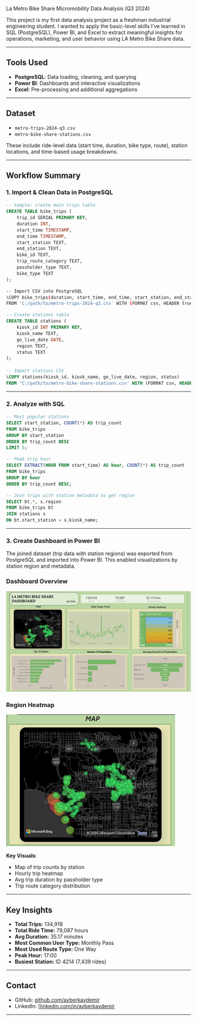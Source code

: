 La Metro Bike Share Micromobility Data Analysis (Q3 2024)

This project is my first data analysis project as a freshman industrial engineering student. I wanted to apply the basic-level skills I’ve learned in SQL (PostgreSQL), Power BI, and Excel to extract meaningful insights for operations, marketing, and user behavior using LA Metro Bike Share data.

---

##  Tools Used

- **PostgreSQL**: Data loading, cleaning, and querying  
- **Power BI**: Dashboards and interactive visualizations  
- **Excel**: Pre-processing and additional aggregations

---

## Dataset

- `metro-trips-2024-q3.csv`  
- `metro-bike-share-stations.csv`  

These include ride-level data (start time, duration, bike type, route), station locations, and time-based usage breakdowns.

---

## Workflow Summary

### 1. Import & Clean Data in PostgreSQL

```sql
-- Sample: create main trips table
CREATE TABLE bike_trips (
    trip_id SERIAL PRIMARY KEY,
    duration INT,
    start_time TIMESTAMP,
    end_time TIMESTAMP,
    start_station TEXT,
    end_station TEXT,
    bike_id TEXT,
    trip_route_category TEXT,
    passholder_type TEXT,
    bike_type TEXT
);
```

```bash
-- Import CSV into PostgreSQL
\COPY bike_trips(duration, start_time, end_time, start_station, end_station, bike_id, trip_route_category, passholder_type, bike_type)
FROM 'C:/path/to/metro-trips-2024-q3.csv' WITH (FORMAT csv, HEADER true);
```

```sql
-- Create stations table
CREATE TABLE stations (
    kiosk_id INT PRIMARY KEY,
    kiosk_name TEXT,
    go_live_date DATE,
    region TEXT,
    status TEXT
);

-- Import stations CSV
\COPY stations(kiosk_id, kiosk_name, go_live_date, region, status)
FROM 'C:/path/to/metro-bike-share-stations.csv' WITH (FORMAT csv, HEADER true);
```

---

### 2. Analyze with SQL

```sql
-- Most popular stations
SELECT start_station, COUNT(*) AS trip_count
FROM bike_trips
GROUP BY start_station
ORDER BY trip_count DESC
LIMIT 5;
```

```sql
-- Peak trip hour
SELECT EXTRACT(HOUR FROM start_time) AS hour, COUNT(*) AS trip_count
FROM bike_trips
GROUP BY hour
ORDER BY trip_count DESC;
```

```sql
-- Join trips with station metadata to get region
SELECT bt.*, s.region
FROM bike_trips bt
JOIN stations s
ON bt.start_station = s.kiosk_name;
```

---

### 3. Create Dashboard in Power BI

The joined dataset (trip data with station regions) was exported from PostgreSQL and imported into Power BI. This enabled visualizations by station region and metadata.

### Dashboard Overview

![Dashboard](visuals/Dashboard.png)

### Region Heatmap

![Heatmap](visuals/region-heatmap.png)


**Key Visuals**:
- Map of trip counts by station  
- Hourly trip heatmap  
- Avg trip duration by passholder type  
- Trip route category distribution

---

## Key Insights

- **Total Trips:** 134,918  
- **Total Ride Time:** 79,087 hours  
- **Avg Duration:** 35.17 minutes  
- **Most Common User Type:** Monthly Pass  
- **Most Used Route Type:** One Way  
- **Peak Hour:** 17:00  
- **Busiest Station:** ID 4214 (7,439 rides)

---

##  Contact
- GitHub: [github.com/ayberkaydemir](github.com/Aydemirayberk)  
- LinkedIn: [[linkedin.com/in/ayberkaydemir](linkedin.com/in/ayberkaydemirr)

---

